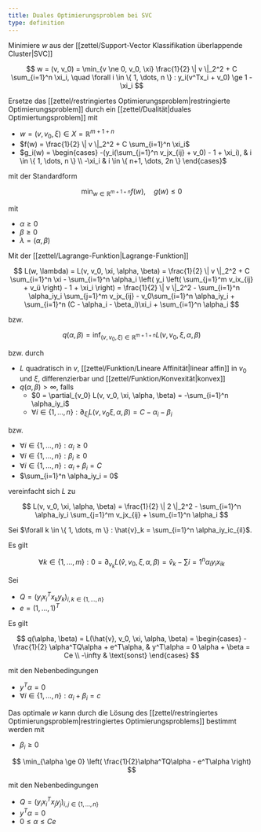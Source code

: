 ```yaml
---
title: Duales Optimierungsproblem bei SVC
type: definition
---
```


Minimiere $w$ aus der [[zettel/Support-Vector Klassifikation überlappende Cluster|SVC]]

$$
	w = (v, v_0) = \min_{v \ne 0, v_0, \xi} \frac{1}{2} \| v \|_2^2 + C \sum_{i=1}^n \xi_i, \quad \forall i \in \{ 1, \dots, n \} : y_i(v^Tx_i + v_0) \ge 1 - \xi_i
$$

Ersetze das [[zettel/restringiertes Optimierungsproblem|restringierte Optimierungsproblem]] durch ein [[zettel/Dualität|duales Optimiertungsproblem]] mit
- $w = (v, v_0, \xi) \in X = \mathbb{R}^{m+1+n}$
- $f(w) = \frac{1}{2} \| v \|_2^2 + C \sum_{i=1}^n \xi_i$
- $g_i(w) = \begin{cases} -(y_i(\sum_{j=1}^n v_jx_{ij} + v_0) - 1 + \xi_i), & i \in \{ 1, \dots, n \} \\ -\xi_i & i \in \{ n+1, \dots, 2n \} \end{cases}$

mit der Standardform

$$
	\min_{w \in \mathbb{R}^{m+1+n}} f(w), \quad g(w) \le 0
$$

mit
- $\alpha \ge 0$
- $\beta \ge 0$
- $\lambda = (\alpha, \beta)$

Mit der [[zettel/Lagrange-Funktion|Lagrange-Funktion]]

$$
	L(w, \lambda) = L(v, v_0, \xi, \alpha, \beta) = \frac{1}{2} \| v \|_2^2 + C \sum_{i=1}^n \xi - \sum_{i=1}^n \alpha_i \left( y_i \left( \sum_{j=1}^m v_ix_{ij} + v_ü \right) - 1 + \xi_i \right) = \frac{1}{2} \| v \|_2^2 - \sum_{i=1}^n \alpha_iy_i \sum_{j=1}^m v_jx_{ij} - v_0\sum_{i=1}^n \alpha_iy_i + \sum_{i=1}^n (C - \alpha_i - \beta_i)\xi_i + \sum_{i=1}^n \alpha_i
$$

bzw.

$$
	q(\alpha, \beta) = \inf_{(v, v_0, \xi) \in \mathbb{R}^{m+1+n}} L(v, v_0, \xi, \alpha, \beta)
$$

bzw. durch
- $L$ quadratisch in $v$, [[zettel/Funktion/Lineare Affinität|linear affin]] in $v_0$ und $\xi$, differenzierbar und [[zettel/Funktion/Konvexität|konvex]]
- $q(\alpha, \beta) \gt \infty$, falls
	- $0 = \partial_{v_0} L(v, v_0, \xi, \alpha, \beta) = -\sum_{i=1}^n \alpha_iy_i$
	- $\forall i \in \{ 1, \dots, n \} : \partial_{\xi_i} L(v, v_0 \xi, \alpha, \beta) = C - \alpha_i - \beta_i$

bzw.
- $\forall i \in \{ 1, \dots, n \} : \alpha_i \ge 0$
- $\forall i \in \{ 1, \dots, n \} : \beta_i \ge 0$
- $\forall i \in \{ 1, \dots, n \} : \alpha_i + \beta_i = C$
- $\sum_{i=1}^n \alpha_iy_i = 0$

vereinfacht sich $L$ zu

$$
	L(v, v_0, \xi, \alpha, \beta) = \frac{1}{2} \| 2 \|_2^2 - \sum_{i=1}^n \alpha_iy_i \sum_{j=1}^m v_jx_{ij} + \sum_{i=1}^n \alpha_i
$$

Sei $\forall k \in \{ 1, \dots, m \} : \hat{v}_k = \sum_{i=1}^n \alpha_iy_ic_{il}$.

Es gilt

$$
	\forall k \in \{ 1, \dots, m \} : 0 = \partial_{v_k} L(\hat{v}, v_0, \xi, \alpha, \beta) = \hat{v}_k - \sum{i=1}^n \alpha_iy_ix_{ik}
$$

Sei
- $Q = (y_ix_i^Tx_ky_k)_{i, k \in \{ 1, \dots, n \}}$
- $e = (1, \dots, 1)^T$

Es gilt

$$
	q(\alpha, \beta) = L(\hat{v}, v_0, \xi, \alpha, \beta) = \begin{cases}
			-\frac{1}{2} \alpha^TQ\alpha + e^T\alpha, & y^T\alpha = 0 \alpha + \beta = Ce \\
			-\infty & \text{sonst}
	\end{cases}
$$

mit den Nebenbedingungen
- $y^T\alpha = 0$
- $\forall i \in \{ 1, \dots, n \} : \alpha_i + \beta_i = c$

 Das optimale $w$ kann durch die Lösung des [[zettel/restringiertes Optimierungsproblem|restringiertes Optimierungsproblems]] bestimmt werden mit
- $\beta_i \ge 0$

$$
	\min_{\alpha \ge 0} \left( \frac{1}{2}\alpha^TQ\alpha - e^T\alpha \right)
$$

mit den Nebenbedingungen
- $Q = (y_ix_i^Tx_jy_j)_{i, j \in \{ 1, \dots, n \}}$
- $y^T\alpha = 0$
- $0 \le \alpha \le Ce$